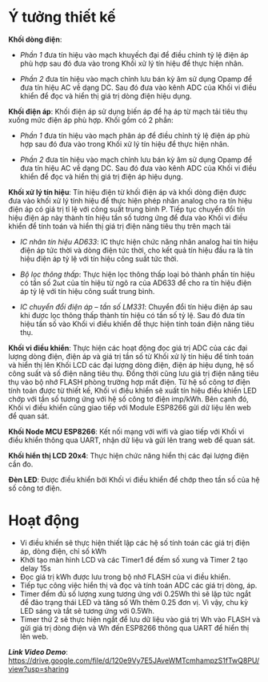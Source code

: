 Ý tưởng thiết kế
=
**Khối dòng điện**:

- _Phần 1_ đưa tín hiệu vào mạch khuyếch đại để điều chỉnh tỷ lệ điện áp phù hợp sau đó đưa vào trong Khối xử lý tín hiệu để thực hiện nhân.

- _Phần 2_ đưa tín hiệu vào mạch chỉnh lưu bán kỳ âm sử dụng Opamp để đưa tín hiệu AC về dạng DC. Sau đó đưa vào kênh ADC của Khối vi điều khiển để đọc và hiển thị giá trị dòng điện hiệu dụng.

**Khối điện áp**: Khối điện áp sử dụng biến áp để hạ áp từ mạch tải tiêu thụ xuống mức điện áp phù hợp. Khối gồm có 2 phần:
- _Phần 1_ đưa tín hiệu vào mạch phân áp để điều chỉnh tỷ lệ điện áp phù hợp sau đó đưa vào trong Khối xử lý tín hiệu để thực hiện nhân.

- _Phần 2_ đưa tín hiệu vào mạch chỉnh lưu bán kỳ âm sử dụng Opamp để đưa tín hiệu AC về dạng DC. Sau đó đưa vào kênh ADC của Khối vi điều khiển để đọc và hiển thị giá trị điện áp hiệu dụng. 


**Khối xử lý tín hiệu**: Tín hiệu điện từ khối điện áp và khối dòng điện được đưa vào khối xử lý tính hiệu để thực hiện phép nhân analog cho ra tín hiệu điện áp có giá trị tỉ lệ với công suất trung bình P. Tiếp tục chuyển đổi tín hiệu điện áp này thành tín hiệu tần số tương ứng để đưa vào Khối vi điều khiển để tính toán và hiển thị giá trị điện năng tiêu thụ trên mạch tải

- _IC nhân tín hiệu AD633_: IC thực hiện chức năng nhân analog hai tín hiệu điện áp tức thời và dòng điện tức thời, cho kết quả tín hiệu đầu ra là tín hiệu điện áp tỷ lệ với tín hiệu công suất tức thời.

- _Bộ lọc thông thấp_: Thực hiện lọc thông thấp loại bỏ thành phần tín hiệu có tần số 2ωt của tín hiệu từ ngõ ra của AD633 để cho ra tín hiệu điện áp tỷ lệ với tín hiệu công suất trung bình.

- _IC chuyển đổi điện áp – tần số LM331_: Chuyển đổi tín hiệu điện áp sau khi được lọc thông thấp thành tín hiệu có tần số tỷ lệ. Sau đó đưa tín hiệu tần số vào Khối vi điều khiển để thực hiện tính toán điện năng tiêu thụ.

**Khối vi điều khiển**: Thực hiện các hoạt động đọc giá trị ADC của các đại lượng dòng điện, điện áp và giá trị tần số từ Khối xử lý tín hiệu để tính toán và hiển thị lên Khối LCD các đại lượng dòng điện, điện áp hiệu dụng, hệ số công suất và số điện năng tiêu thụ. Đồng thời cũng lưu giá trị điện năng tiêu thụ vào bộ nhớ FLASH phòng trường hợp mất điện. Từ hệ số công tơ điện tính toán được từ thiết kế, Khối vi điều khiển sẽ xuất tín hiệu điều khiển LED chớp với tần số tương ứng với hệ số công tơ điện imp/kWh. Bên cạnh đó, Khối vi điều khiển cũng giao tiếp với Module ESP8266 gửi dữ liệu lên web để quan sát.

**Khối Node MCU ESP8266**: Kết nối mạng với wifi và giao tiếp với Khối vi điều khiển thông qua UART, nhận dữ liệu và gửi lên trang web để quan sát. 

**Khối hiển thị LCD 20x4**: Thực hiện chức năng hiển thị các đại lượng điện cần đo. 

**Đèn LED**: Được điều khiển bởi Khối vi điều khiển để chớp theo tần số của hệ số công tơ điện. 

Hoạt động
=
- Vi điều khiển sẽ thực hiện thiết lập các hệ số tính toán các giá trị điện áp, dòng điện, chỉ số kWh
- Khởi tạo màn hình LCD và các Timer1 để đếm số xung và Timer 2 tạo delay 15s
- Đọc giá trị kWh được lưu trong bộ nhớ FLASH của vi điều khiển.
- Tiếp tục công việc hiển thị và đọc và tính toán ADC các giá trị dòng, áp.
- Timer đếm đủ số lượng xung tương ứng với 0.25Wh thì sẽ lặp tức ngắt để đảo trạng thái LED và tăng số Wh thêm 0.25 đơn vị. Vì vậy, chu kỳ LED sáng và tắt sẽ tương ứng với 0.5Wh.
- Timer thứ 2 sẽ thực hiện ngắt để lưu dữ liệu vào giá trị Wh vào FLASH và gửi giá trị dòng điện và Wh đến ESP8266 thông qua UART để hiển thị lên web.

**_Link Video Demo_**: https://drive.google.com/file/d/120e9Vy7E5JAveWMTcmhampzS1fTwQ8PU/view?usp=sharing
